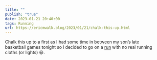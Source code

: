 ```yaml
---
title: ""
publish: "true"
date: 2023-01-21 20:40:00
tags: Running
url: https://ericmwalk.blog/2023/01/21/chalk-this-up.html
---
```


Chalk this up to a first as I had some time in between my son’s late basketball games tonight so I decided to go on a [run](http://www.strava.com/activities/8430670614) with no real running cloths (or lights) 😆.